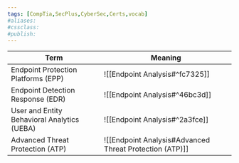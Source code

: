 ```yaml
---
tags: [CompTia,SecPlus,CyberSec,Certs,vocab]
#aliases:
#cssclass:
#publish:
---
```


| Term                                        | Meaning                                                 |
| ------------------------------------------- | ------------------------------------------------------- |
| Endpoint Protection Platforms (EPP)         | ![[Endpoint Analysis#^fc7325]]                          |
| Endpoint Detection Response (EDR)           | ![[Endpoint Analysis#^46bc3d]]                          |
| User and Entity Behavioral Analytics (UEBA) | ![[Endpoint Analysis#^2a3fce]]                          |
| Advanced Threat Protection (ATP)            | ![[Endpoint Analysis#Advanced Threat Protection (ATP)]] |